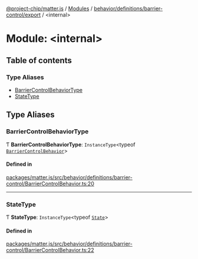 [@project-chip/matter.js](../README.md) / [Modules](../modules.md) / [behavior/definitions/barrier-control/export](behavior_definitions_barrier_control_export.md) / \<internal\>

# Module: \<internal\>

## Table of contents

### Type Aliases

- [BarrierControlBehaviorType](behavior_definitions_barrier_control_export._internal_.md#barriercontrolbehaviortype)
- [StateType](behavior_definitions_barrier_control_export._internal_.md#statetype)

## Type Aliases

### BarrierControlBehaviorType

Ƭ **BarrierControlBehaviorType**: `InstanceType`\<typeof [`BarrierControlBehavior`](behavior_definitions_barrier_control_export.md#barriercontrolbehavior)\>

#### Defined in

[packages/matter.js/src/behavior/definitions/barrier-control/BarrierControlBehavior.ts:20](https://github.com/project-chip/matter.js/blob/c0d55745d5279e16fdfaa7d2c564daa31e19c627/packages/matter.js/src/behavior/definitions/barrier-control/BarrierControlBehavior.ts#L20)

___

### StateType

Ƭ **StateType**: `InstanceType`\<typeof [`State`](../classes/behavior_definitions_barrier_control_export.BarrierControlServer.md#state-1)\>

#### Defined in

[packages/matter.js/src/behavior/definitions/barrier-control/BarrierControlBehavior.ts:22](https://github.com/project-chip/matter.js/blob/c0d55745d5279e16fdfaa7d2c564daa31e19c627/packages/matter.js/src/behavior/definitions/barrier-control/BarrierControlBehavior.ts#L22)

